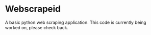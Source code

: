 # Webscrapeid
A basic python web scraping application.
This code is currently being worked on, please check back.
